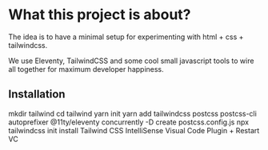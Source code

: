 # What this project is about?

The idea is to have a minimal setup for experimenting with html + css + tailwindcss.

We use Eleventy, TailwindCSS and some cool small javascript tools to wire all together for maximum developer happiness.

## Installation

mkdir tailwind
cd tailwind
yarn init
yarn add tailwindcss postcss postcss-cli autoprefixer @11ty/eleventy concurrently -D
create postcss.config.js
npx tailwindcss init
install Tailwind CSS IntelliSense Visual Code Plugin + Restart VC
